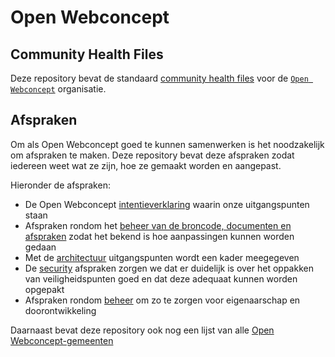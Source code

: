 # Open Webconcept
## Community Health Files
Deze repository bevat de standaard [community health files](https://help.github.com/en/github/building-a-strong-community/creating-a-default-community-health-file) voor de [`Open Webconcept`](https://openwebconcept.nl/) organisatie.

## Afspraken
Om als Open Webconcept goed te kunnen samenwerken is het noodzakelijk om afspraken te maken. 
Deze repository bevat deze afspraken zodat iedereen weet wat ze zijn, hoe ze gemaakt worden en aangepast.

Hieronder de afspraken:
- De Open Webconcept [intentieverklaring](docs/INTENTIEVERKLARING.md) waarin onze uitgangspunten staan
- Afspraken rondom het [beheer van de broncode, documenten en afspraken](docs/GOVERNANCE.md) zodat het bekend is hoe aanpassingen kunnen worden gedaan
- Met de [architectuur](docs/ARCHITECTUUR.md) uitgangspunten wordt een kader meegegeven
- De [security](/docs/SECURITY.md) afspraken zorgen we dat er duidelijk is over het oppakken van veiligheidspunten goed en dat deze adequaat kunnen worden opgepakt
- Afspraken rondom [beheer](/docs/SUPPORT.md) om zo te zorgen voor eigenaarschap en doorontwikkeling 

Daarnaast bevat deze repository ook nog een lijst van alle [Open Webconcept-gemeenten](docs/PARTICIPANTS.md)
